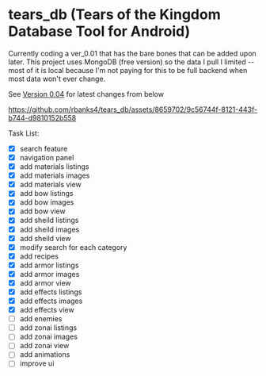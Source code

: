 # tears_db (Tears of the Kingdom Database Tool for Android) 
Currently coding a ver_0.01 that has the bare bones that can be added upon later.
This project uses MongoDB (free version) so the data I pull I limited -- most of it is local because I'm not paying for this to be full backend when most data won't ever change.

See <a href="https://github.com/rbanks4/tears_db/releases/tag/release_0.04">Version 0.04</a> for latest changes from below


https://github.com/rbanks4/tears_db/assets/8659702/9c56744f-8121-443f-b744-d9810152b558



Task List:


- [x] search feature
- [x] navigation panel
- [x] add materials listings
- [x] add materials images
- [x] add materials view
- [x] add bow listings
- [x] add bow images
- [x] add bow view
- [x] add sheild listings
- [x] add sheild images
- [x] add sheild view
- [x] modify search for each category
- [x] add recipes
- [x] add armor listings
- [x] add armor images
- [x] add armor view
- [x] add effects listings
- [x] add effects images
- [x] add effects view
- [ ] add enemies
- [ ] add zonai listings
- [ ] add zonai images
- [ ] add zonai view
- [ ] add animations
- [ ] improve ui
